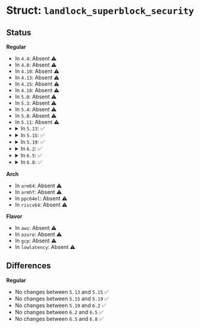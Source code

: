 # Struct: <code>landlock_superblock_security</code>

## Status
<b>Regular</b>
<ul>
<li>
In <code>4.4</code>: Absent ⚠️
</li>
<li>
In <code>4.8</code>: Absent ⚠️
</li>
<li>
In <code>4.10</code>: Absent ⚠️
</li>
<li>
In <code>4.13</code>: Absent ⚠️
</li>
<li>
In <code>4.15</code>: Absent ⚠️
</li>
<li>
In <code>4.18</code>: Absent ⚠️
</li>
<li>
In <code>5.0</code>: Absent ⚠️
</li>
<li>
In <code>5.3</code>: Absent ⚠️
</li>
<li>
In <code>5.4</code>: Absent ⚠️
</li>
<li>
In <code>5.8</code>: Absent ⚠️
</li>
<li>
In <code>5.11</code>: Absent ⚠️
</li>
<li>
<details>
<summary>In <code>5.13</code>: ✅</summary>

```c
struct landlock_superblock_security {
    atomic_long_t inode_refs;
};
```
</details>
</li>
<li>
<details>
<summary>In <code>5.15</code>: ✅</summary>

```c
struct landlock_superblock_security {
    atomic_long_t inode_refs;
};
```
</details>
</li>
<li>
<details>
<summary>In <code>5.19</code>: ✅</summary>

```c
struct landlock_superblock_security {
    atomic_long_t inode_refs;
};
```
</details>
</li>
<li>
<details>
<summary>In <code>6.2</code>: ✅</summary>

```c
struct landlock_superblock_security {
    atomic_long_t inode_refs;
};
```
</details>
</li>
<li>
<details>
<summary>In <code>6.5</code>: ✅</summary>

```c
struct landlock_superblock_security {
    atomic_long_t inode_refs;
};
```
</details>
</li>
<li>
<details>
<summary>In <code>6.8</code>: ✅</summary>

```c
struct landlock_superblock_security {
    atomic_long_t inode_refs;
};
```
</details>
</li>
</ul>
<b>Arch</b>
<ul>
<li>
In <code>arm64</code>: Absent ⚠️
</li>
<li>
In <code>armhf</code>: Absent ⚠️
</li>
<li>
In <code>ppc64el</code>: Absent ⚠️
</li>
<li>
In <code>riscv64</code>: Absent ⚠️
</li>
</ul>
<b>Flavor</b>
<ul>
<li>
In <code>aws</code>: Absent ⚠️
</li>
<li>
In <code>azure</code>: Absent ⚠️
</li>
<li>
In <code>gcp</code>: Absent ⚠️
</li>
<li>
In <code>lowlatency</code>: Absent ⚠️
</li>
</ul>

## Differences
<b>Regular</b>
<ul>
<li>
No changes between <code>5.13</code> and <code>5.15</code> ✅
</li>
<li>
No changes between <code>5.15</code> and <code>5.19</code> ✅
</li>
<li>
No changes between <code>5.19</code> and <code>6.2</code> ✅
</li>
<li>
No changes between <code>6.2</code> and <code>6.5</code> ✅
</li>
<li>
No changes between <code>6.5</code> and <code>6.8</code> ✅
</li>
</ul>
